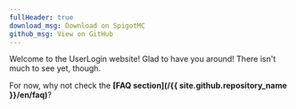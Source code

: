 ```yaml
---
fullHeader: true
download_msg: Download on SpigotMC
github_msg: View on GitHub
---
```


Welcome to the UserLogin website! Glad to have you around! There isn't much to see yet, though.

For now, why not check the **[FAQ section](/{{ site.github.repository_name }}/en/faq)**?
